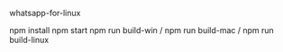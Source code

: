 whatsapp-for-linux

npm install
npm start
npm run build-win / npm run build-mac / npm run build-linux
